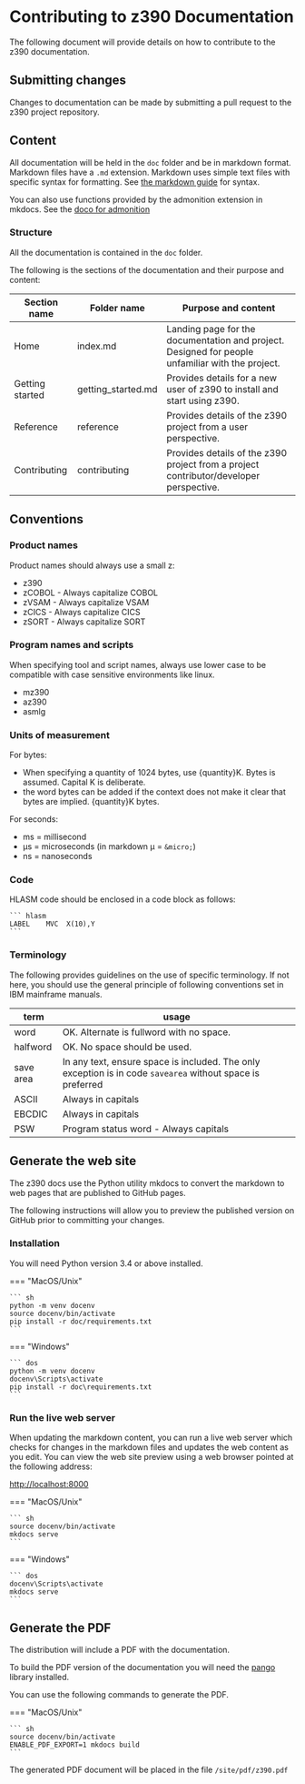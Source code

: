 # Contributing to z390 Documentation

The following document will provide details on how to contribute to the z390 documentation.

## Submitting changes

Changes to documentation can be made by submitting a pull request to the z390 project repository.

## Content

All documentation will be held in the `doc` folder and be in markdown format.
Markdown files have a `.md` extension.
Markdown uses simple text files with specific syntax for formatting. See [the markdown guide](https://www.markdownguide.org/basic-syntax/) for syntax.

You can also use functions provided by the admonition extension in mkdocs. See the [doco for admonition](https://python-markdown.github.io/extensions/admonition/)

### Structure

All the documentation is contained in the `doc` folder.

The following is the sections of the documentation and their purpose and content:

Section name    |  Folder name       | Purpose and content
----------------|--------------------|--------------------
Home            | index.md           | Landing page for the documentation and project. Designed for people unfamiliar with the project.
Getting started | getting_started.md | Provides details for a new user of z390 to install and start using z390.
Reference       | reference          | Provides details of the z390 project from a user perspective.
Contributing    | contributing       | Provides details of the z390 project from a project contributor/developer perspective.

## Conventions

### Product names

Product names should always use a small z:

* z390
* zCOBOL  - Always capitalize COBOL
* zVSAM   - Always capitalize VSAM
* zCICS   - Always capitalize CICS
* zSORT   - Always capitalize SORT

###  Program names and scripts

When specifying tool and script names, always use lower case to be compatible with case sensitive environments like linux.

* mz390
* az390
* asmlg

### Units of measurement

For bytes:

* When specifying a quantity of 1024 bytes, use {quantity}K. Bytes is assumed. Capital K is deliberate.
* the word bytes can be added if the context does not make it clear that bytes are implied. {quantity}K bytes.

For seconds:

* ms = millisecond
* &micro;s = microseconds (in markdown &micro; = `&micro;`)
* ns = nanoseconds

### Code

HLASM code should be enclosed in a code block as follows:

    ``` hlasm
    LABEL    MVC  X(10),Y
    ```

### Terminology

The following provides guidelines on the use of specific terminology. If not here, you should use the general 
principle of following conventions set in IBM mainframe manuals.

term      | usage
----------|------
word      | OK. Alternate is fullword with no space.
halfword  | OK. No space should be used.
save area | In any text, ensure space is included. The only exception is in code `savearea` without space is preferred 
ASCII     | Always in capitals
EBCDIC    | Always in capitals
PSW       | Program status word - Always capitals

## Generate the web site

The z390 docs use the Python utility mkdocs to convert the markdown to web pages that are published to GitHub pages.

The following instructions will allow you to preview the published version on GitHub prior to committing your changes.

### Installation

You will need Python version 3.4 or above installed.

=== "MacOS/Unix"

    ``` sh
    python -m venv docenv
    source docenv/bin/activate
    pip install -r doc/requirements.txt
    ```

=== "Windows"

    ``` dos
    python -m venv docenv
    docenv\Scripts\activate
    pip install -r doc\requirements.txt
    ```

### Run the live web server

When updating the markdown content, you can run a live web server which checks for changes in the markdown files and updates the web content as you edit.
You can view the web site preview using a web browser pointed at the following address:

<http://localhost:8000>

=== "MacOS/Unix"
        
    ``` sh
    source docenv/bin/activate
    mkdocs serve
    ```

=== "Windows"

    ``` dos
    docenv\Scripts\activate
    mkdocs serve
    ```

## Generate the PDF

The distribution will include a PDF with the documentation. 

To build the PDF version of the documentation
you will need the [pango](https://pango.org) library installed.

You can use the following commands to generate the PDF.

=== "MacOS/Unix"
        
    ``` sh
    source docenv/bin/activate
    ENABLE_PDF_EXPORT=1 mkdocs build
    ```

The generated PDF document will be placed in the file `/site/pdf/z390.pdf`

